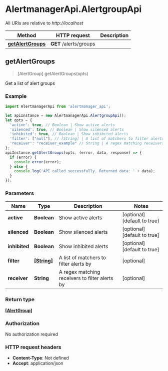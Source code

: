 # AlertmanagerApi.AlertgroupApi

All URIs are relative to *http://localhost*

Method | HTTP request | Description
------------- | ------------- | -------------
[**getAlertGroups**](AlertgroupApi.md#getAlertGroups) | **GET** /alerts/groups | 



## getAlertGroups

> [AlertGroup] getAlertGroups(opts)



Get a list of alert groups

### Example

```javascript
import AlertmanagerApi from 'alertmanager_api';

let apiInstance = new AlertmanagerApi.AlertgroupApi();
let opts = {
  'active': true, // Boolean | Show active alerts
  'silenced': true, // Boolean | Show silenced alerts
  'inhibited': true, // Boolean | Show inhibited alerts
  'filter': ["null"], // [String] | A list of matchers to filter alerts by
  'receiver': "receiver_example" // String | A regex matching receivers to filter alerts by
};
apiInstance.getAlertGroups(opts, (error, data, response) => {
  if (error) {
    console.error(error);
  } else {
    console.log('API called successfully. Returned data: ' + data);
  }
});
```

### Parameters


Name | Type | Description  | Notes
------------- | ------------- | ------------- | -------------
 **active** | **Boolean**| Show active alerts | [optional] [default to true]
 **silenced** | **Boolean**| Show silenced alerts | [optional] [default to true]
 **inhibited** | **Boolean**| Show inhibited alerts | [optional] [default to true]
 **filter** | [**[String]**](String.md)| A list of matchers to filter alerts by | [optional] 
 **receiver** | **String**| A regex matching receivers to filter alerts by | [optional] 

### Return type

[**[AlertGroup]**](AlertGroup.md)

### Authorization

No authorization required

### HTTP request headers

- **Content-Type**: Not defined
- **Accept**: application/json

